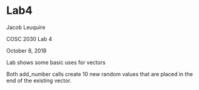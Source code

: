 # Lab4

Jacob Leuquire

COSC 2030 Lab 4

October 8, 2018

Lab shows some basic uses for vectors

Both add_number calls create 10 new random values that are placed in the end of the existing vector.
